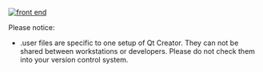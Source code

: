 [![front end](https://github.com/XTRABYTES/XCITE/blob/master/documentation/guide/frontend.png)](https://github.com/XTRABYTES/XCITE/edit/master/frontend)

Please notice: 
- .user files are specific to one setup of Qt Creator. They can not be shared between workstations or developers. Please do not check them into your version control system.
